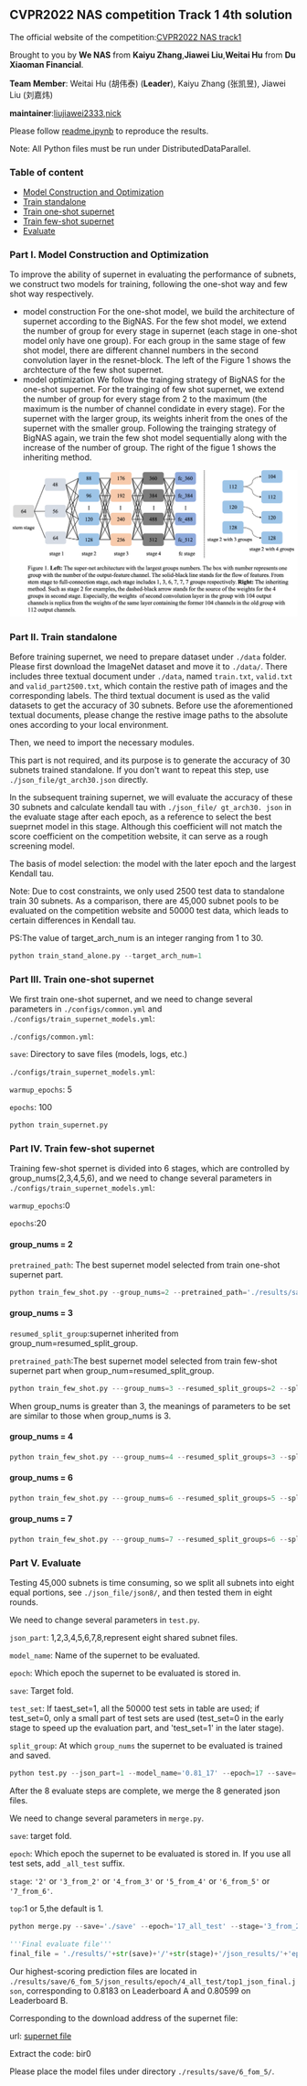 ## CVPR2022 NAS competition Track 1 4th solution

The official website of the competition:[CVPR2022 NAS track1](https://aistudio.baidu.com/aistudio/competition/detail/149/0/task-definition)

Brought to you by **We NAS** from **Kaiyu Zhang**,**Jiawei Liu**,**Weitai Hu** from **Du Xiaoman Financial**.

**Team Member**: Weitai Hu (胡伟泰) (**Leader**), Kaiyu Zhang (张凯昱), Jiawei Liu (刘嘉炜)

**maintainer**:[liujiawei2333](https://github.com/liujiawei2333),[nick](https://github.com/nick-zoo)

Please follow [readme.ipynb](https://github.com/MetaLearners/Solution-to-CVPR2021-NAS-competition-Track-1/blob/main/readme.ipynb) to reproduce the results.

Note: All Python files must be run under DistributedDataParallel.

### Table of content
- [Model Construction and Optimization](#I)
- [Train standalone](#II)
- [Train one-shot supernet](#III)
- [Train few-shot supernet](#IV)
- [Evaluate](#V)

### <a id="I">Part I. Model Construction and Optimization </a>

To improve the ability of supernet in evaluating the performance of subnets, we construct two models for training, following the one-shot way and few shot way respectively. 

- model construction
  For the one-shot model, we build the architecture of supernet according to the BigNAS. For the few shot model, we extend the number of group for every stage in supernet (each stage in one-shot model only have one group). For each group in the same stage of few shot model, there are different channel numbers in the second convolution layer in the resnet-block. The left of the Figure 1 shows the archtecture of the few shot supernet.
- model optimization
  We follow the trainging strategy of BigNAS for the one-shot supernet. For the trainging of few shot supernet, we extend the number of group for every stage from 2 to the maximum (the maximum is the number of channel condidate in every stage). For the supernet with the larger group, its weights inherit from the ones of the supernet with the smaller group. Following the trainging strategy of BigNAS again, we train the few shot model sequentially along with the increase of the number of group. The right of the figue 1 shows the inheriting method.

![Figure 1](./figure1_larger.png)

### <a id="II">Part II. Train standalone </a>

Before training supernet, we need to prepare dataset under `./data` folder. Please first download the ImageNet dataset and move it to `./data/`. There includes three textual document under `./data`, named `train.txt`, `valid.txt` and `valid_part2500.txt`, which contain the restive path of images and the corresponding labels. The third textual document is used as the valid datasets to get the accuracy of 30 subnets. Before use the aforementioned textual documents, please change the restive image paths to the absolute ones according to your local environment.

Then, we need to import the necessary modules.

This part is not required, and its purpose is to generate the accuracy of 30 subnets trained standalone. If you don't want to repeat this step, use `./json_file/gt_arch30.json` directly.

In the subsequent training supernet, we will evaluate the accuracy of these 30 subnets and calculate kendall tau  with `./json_file/ gt_arch30. json` in the evaluate stage after each epoch, as a reference to select the best sueprnet model in this stage. Although this coefficient will not match the score coefficient on the competition website, it can serve as a rough screening model.

The basis of model selection: the model with the later epoch and the largest Kendall tau.

Note: Due to cost constraints, we only used 2500 test data to standalone train 30 subnets. As a comparison, there are 45,000 subnet pools to be evaluated on the competition website and 50000 test data, which leads to certain differences in Kendall tau.

PS:The value of target_arch_num is an integer ranging from 1 to 30.

```python
python train_stand_alone.py --target_arch_num=1
```

### <a id="III">Part III. Train one-shot supernet </a>

We first train one-shot supernet, and we need to change several parameters in `./configs/common.yml` and `./configs/train_supernet_models.yml`:

`./configs/common.yml`:

`save`: Directory to save files (models, logs, etc.)

`./configs/train_supernet_models.yml`:

`warmup_epochs`: 5

`epochs`: 100

```python
python train_supernet.py
```

### <a id="IV">Part IV. Train few-shot supernet </a>

Training few-shot spernet is divided into 6 stages, which are controlled by group_nums(2,3,4,5,6), and we need to change several parameters in `./configs/train_supernet_models.yml`:

`warmup_epochs`:0

`epochs`:20

#### group_nums = 2

`pretrained_path`: The best supernet model selected from train one-shot supernet part.

```python
python train_few_shot.py --group_nums=2 --pretrained_path='./results/save/supernet.pth'
```

#### group_nums = 3

`resumed_split_group`:supernet inherited from group_num=resumed_split_group.

`pretrained_path`:The best supernet model selected from train few-shot supernet part when group_num=resumed_split_group.

```python
python train_few_shot.py ---group_nums=3 --resumed_split_groups=2 --split_model_path='./results/save/2/supernet.pth'
```

When group_nums is greater than 3, the meanings of parameters to be set are similar to those when group_nums is 3.

#### group_nums = 4

```python
python train_few_shot.py ---group_nums=4 --resumed_split_groups=3 --split_model_path='./results/save/3_from_2/supernet.pth'
```

#### group_nums = 6

```python
python train_few_shot.py ---group_nums=6 --resumed_split_groups=5 --split_model_path='./results/save/5_from_4/supernet.pth'
```

#### group_nums = 7

```python
python train_few_shot.py ---group_nums=7 --resumed_split_groups=6 --split_model_path='./results/save/6_from_5/supernet.pth'
```

### <a id="V">Part V. Evaluate </a>

Testing 45,000 subnets is time consuming, so we split all subnets into eight equal portions, see `./json_file/json8/`, and then tested them in eight rounds.

We need to change several parameters in `test.py`.

`json_part`: 1,2,3,4,5,6,7,8,represent eight shared subnet files.

`model_name`: Name of the supernet to be evaluated.

`epoch`: Which epoch the supernet to be evaluated is stored in.

`save`: Target fold.

`test_set`: If taest_set=1, all the 50000 test sets in table are used; if test_set=0, only a small part of test sets are used (test_set=0 in the early stage to speed up the evaluation part, and 'test_set=1' in the later stage).

`split_group`: At which `group_nums` the supernet to be evaluated is trained and saved.

```python
python test.py --json_part=1 --model_name='0.81_17' --epoch=17 --save='./save' --test_set=1 --split_group=2
```

After the 8 evaluate steps are complete, we merge the 8 generated json files.

We need to change several parameters in `merge.py`.

`save`: target fold.

`epoch`: Which epoch the supernet to be evaluated is stored in. If you use all test sets, add `_all_test` suffix.

`stage`: `'2'` or `'3_from_2'` or `'4_from_3'` or `'5_from_4'` or `'6_from_5'` or `'7_from_6'`.

`top`:1 or 5,the default is 1.

```python
python merge.py --save='./save' --epoch='17_all_test' --stage='3_from_2' --top=1
```

```python
'''Final evaluate file'''
final_file = './results/'+str(save)+'/'+str(stage)+'/json_results/'+'epoch/'+str(epoch_all_test)+'/top1_json_final.json'
```

Our highest-scoring prediction files are located in `./results/save/6_fom_5/json_results/epoch/4_all_test/top1_json_final.json`, corresponding to 0.8183 on Leaderboard A and 0.80599 on Leaderboard B.

Corresponding to the download address of the supernet file:

url: [supernet file](https://pan.baidu.com/s/17XNT--5vrbe3dDmZAxZAtw)

Extract the code: bir0

Please place the model files under directory `./results/save/6_fom_5/`.

